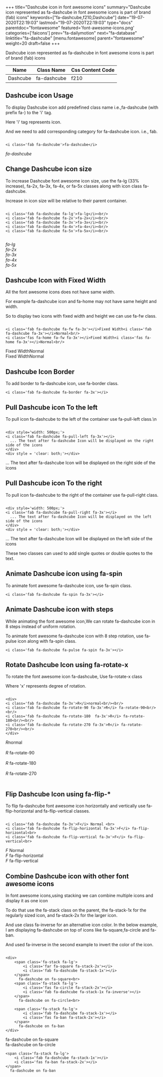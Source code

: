 +++
title="Dashcube icon in font awesome icons"
summary="Dashcube icon represented as fa-dashcube in font awesome icons is part of brand (fab) icons"
keywords=["fa-dashcube,f210,Dashcube"]
date="19-07-2020T22:19:03"
lastmod="19-07-2020T22:19:03"
type="docs"
parentdoc="fontawesome"
featured='font-awesome-icons.png'
categories=['faicons']
prev="fa-dailymotion"
next="fa-database"
linktitle="fa-dashcube"
[menu.fontawesome]
parent="fontawesome"
weight=20
draft=false
+++


Dashcube icon represented as fa-dashcube in font awesome icons is part of brand (fab) icons

<div class='table-responsive'><table class='table'><thead><tr><th>Name</th><th>Class Name</th><th>Css Content Code</th></tr></thead><tbody><tr><td>Dashcube</td><td>fa-dashcube</td><td>f210</td></tr></tbody></table></div>



## Dashcube icon Usage

To display Dashcube icon add predefined class name i.e.,fa-dashcube (with prefix fa-) to the 'i' tag.

Here 'i' tag represents icon.

And we need to add corresponding category for fa-dashcube icon. i.e., fab.


```

<i class='fab fa-dashcube'>fa-dashcube</i>
```

<i class='fab fa-dashcube'>fa-dashcube</i>




## Change Dashcube icon size
To increase Dashcube font awesome icon size, use the fa-lg (33% increase), fa-2x, fa-3x, fa-4x, or fa-5x classes along with icon class fa-dashcube.

Increase in icon size will be relative to their parent container. 

```

<i class='fab fa-dashcube fa-lg'>fa-lg</i><br/>
<i class='fab fa-dashcube fa-2x'>fa-2x</i><br/>
<i class='fab fa-dashcube fa-3x'>fa-3x</i><br/>
<i class='fab fa-dashcube fa-4x'>fa-4x</i><br/>
<i class='fab fa-dashcube fa-5x'>fa-5x</i><br/>
            
```

<i class='fab fa-dashcube fa-lg'>fa-lg</i><br/>
<i class='fab fa-dashcube fa-2x'>fa-2x</i><br/>
<i class='fab fa-dashcube fa-3x'>fa-3x</i><br/>
<i class='fab fa-dashcube fa-4x'>fa-4x</i><br/>
<i class='fab fa-dashcube fa-5x'>fa-5x</i><br/>
            



## Dashcube Icon with Fixed Width 

All the font awesome icons does not have same width.

For example fa-dashcube icon and fa-home may not have same height and width.

So to display two icons with fixed width and height we can use fa-fw class.


```

<i class='fab fa-dashcube fa-fw fa-3x'></i>Fixed Width<i class='fab fa-dashcube fa-3x'></i>Normal<br/>
<i class='fas fa-home fa-fw fa-3x'></i>Fixed Width<i class='fas fa-home fa-3x'></i>Normal<br/>
```

<i class='fab fa-dashcube fa-fw fa-3x'></i>Fixed Width<i class='fab fa-dashcube fa-3x'></i>Normal<br/>
<i class='fas fa-home fa-fw fa-3x'></i>Fixed Width<i class='fas fa-home fa-3x'></i>Normal<br/>



## Dashcube Icon Border 

To add border to fa-dashcube icon, use fa-border class.


```
<i class='fab fa-dashcube fa-border fa-3x'></i>

```
<i class='fab fa-dashcube fa-border fa-3x'></i>





## Pull Dashcube icon To the left

To pull icon fa-dashcube to the left of the container use fa-pull-left class.\n

```

<div style='width: 500px;'>
<i class='fab fa-dashcube fa-pull-left fa-3x'></i>
  ... The text after fa-dashcube Icon will be displayed on the right side of the icons
</div>
<div style = 'clear: both;'></div>
```

<div style='width: 500px;'>
<i class='fab fa-dashcube fa-pull-left fa-3x'></i>
  ... The text after fa-dashcube Icon will be displayed on the right side of the icons
</div>
<div style = 'clear: both;'></div>




## Pull Dashcube icon To the right
To pull icon fa-dashcube to the right of the container use fa-pull-right class.

```

<div style='width: 500px;'>
<i class='fab fa-dashcube fa-pull-right fa-3x'></i>
  ... The text after fa-dashcube Icon will be displayed on the left side of the icons
</div>
<div style = 'clear: both;'></div>
```

<div style='width: 500px;'>
<i class='fab fa-dashcube fa-pull-right fa-3x'></i>
  ... The text after fa-dashcube Icon will be displayed on the left side of the icons
</div>
<div style = 'clear: both;'></div>

These two classes can used to add single quotes or double quotes to the text.


## Animate Dashcube icon using fa-spin
To animate font awesome fa-dashcube icon, use fa-spin class.

```
<i class='fab fa-dashcube fa-spin fa-3x'></i>
```
<i class='fab fa-dashcube fa-spin fa-3x'></i>




## Animate Dashcube icon with steps
While animating the font awesome icon,We can rotate fa-dashcube icon in 8 steps instead of uniform rotation.

To animate font awesome fa-dashcube icon with 8 step rotation, use fa-pulse icon along with fa-spin class.


```
<i class='fab fa-dashcube fa-pulse fa-spin fa-3x'></i>

```
<i class='fab fa-dashcube fa-pulse fa-spin fa-3x'></i>





## Rotate Dashcube Icon using fa-rotate-x
To rotate the font awesome icon fa-dashcube, Use fa-rotate-x class

Where 'x' represents degree of rotation.


```

<div>
<i class='fab fa-dashcube fa-3x'>R</i>normal<br/><br/>
<i class='fab fa-dashcube fa-rotate-90 fa-3x'>R</i> fa-rotate-90<br/><br/> 
<i class='fab fa-dashcube fa-rotate-180  fa-3x'>R</i> fa-rotate-180<br/><br/> 
<i class='fab fa-dashcube fa-rotate-270 fa-3x'>R</i> fa-rotate-270<br/><br/>
</div>
```

<div>
<i class='fab fa-dashcube fa-3x'>R</i>normal<br/><br/>
<i class='fab fa-dashcube fa-rotate-90 fa-3x'>R</i> fa-rotate-90<br/><br/> 
<i class='fab fa-dashcube fa-rotate-180  fa-3x'>R</i> fa-rotate-180<br/><br/> 
<i class='fab fa-dashcube fa-rotate-270 fa-3x'>R</i> fa-rotate-270<br/><br/>
</div>




## Flip Dashcube Icon using fa-flip-*
To flip fa-dashcube font awesome icon horizontally and vertically use fa-flip-horizontal and fa-flip-vertical classes. 

```

<i class='fab fa-dashcube fa-3x'>F</i> Normal <br>
<i class='fab fa-dashcube fa-flip-horizontal fa-3x'>F</i> fa-flip-horizontal<br>
<i class='fab fa-dashcube fa-flip-vertical fa-3x'>F</i> fa-flip-vertical<br>
```

<i class='fab fa-dashcube fa-3x'>F</i> Normal <br>
<i class='fab fa-dashcube fa-flip-horizontal fa-3x'>F</i> fa-flip-horizontal<br>
<i class='fab fa-dashcube fa-flip-vertical fa-3x'>F</i> fa-flip-vertical<br>




## Combine Dashcube icon with other font awesome icons
In font awesome icons,using stacking we can combine multiple icons and display it as one icon 

To do that use the fa-stack class on the parent, the fa-stack-1x for the regularly sized icon, and fa-stack-2x for the larger icon.

And use class fa-inverse for an alternative icon color. 
In the below example, I am displaying fa-dashcube on top of icons like fa-square,fa-circle and fa-ban.

And used fa-inverse in the second example to invert the color of the icon.

```

<div>
    <span class='fa-stack fa-lg'>
        <i class='far fa-square fa-stack-2x'></i>
        <i class='fab fa-dashcube fa-stack-1x'></i>
    </span>
      fa-dashcube on fa-square<br>
    <span class='fa-stack fa-lg'>
        <i class='fas fa-circle fa-stack-2x'></i>
        <i class='fab fa-dashcube fa-stack-1x fa-inverse'></i>
    </span>
      fa-dashcube on fa-circle<br>

    <span class='fa-stack fa-lg'>
        <i class='fab fa-dashcube fa-stack-1x'></i>
        <i class='fas fa-ban fa-stack-2x'></i>
    </span>
      fa-dashcube on fa-ban
</div>
```

<div>
    <span class='fa-stack fa-lg'>
        <i class='far fa-square fa-stack-2x'></i>
        <i class='fab fa-dashcube fa-stack-1x'></i>
    </span>
      fa-dashcube on fa-square<br>
    <span class='fa-stack fa-lg'>
        <i class='fas fa-circle fa-stack-2x'></i>
        <i class='fab fa-dashcube fa-stack-1x fa-inverse'></i>
    </span>
      fa-dashcube on fa-circle<br>

    <span class='fa-stack fa-lg'>
        <i class='fab fa-dashcube fa-stack-1x'></i>
        <i class='fas fa-ban fa-stack-2x'></i>
    </span>
      fa-dashcube on fa-ban
</div>






